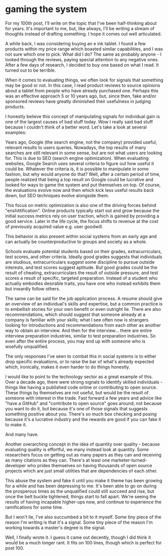 # gaming the system

For my 100th post, I'll write on the topic that I've been half-thinking about
for years. It's important to me, but, like always, I'll be writing a stream of
thoughts instead of drafting something. I hope it comes out well articulated.

A while back, I was considering buying an e ink tablet. I found a few products
within my price range which boasted similar capabilities, and I was not sure
which one to pick. What did I do? The same as probably anyone - I looked through
the reviews, paying special attention to any negative ones. After a few days of
research, I decided to buy one based on what I read. It turned out to be
terrible.

When it comes to evaluating things, we often look for signals that something may
be good or not. In this case, I read product reviews to source opinions about a
tablet from people who have already purchased one. Perhaps this was an effective
approach 5 or 10 years ago, but, since then, fake and/or sponsored reviews have
greatly diminished their usefulness in judging products.

I honestly believe this concept of manipulating signals for individual gain is
one of the largest causes of bad stuff today. Wow I really said bad stuff
because I couldn't think of a better word. Let's take a look at several
examples:

Years ago, Google (the search engine, not the company) provided useful, relevant
results to users queries. Nowadays, the top results of many searches are still
relevant in some sense, but are not what users are looking for. This is due to
SEO (search engine optimization). When evaluating websites, Google Search uses
several criteria to figure out how useful it could be. Whatever the criteria is,
it is possible to manipulate in some fashion, but why would anyone do that?
Well, after a certain period of time, people realized that being a top result on
Google could be lucrative and looked for ways to game the system and put
themselves on top. Of course, the evaluations evolve now and then which kick
less useful results back down, but SEO techniques evolve alongside them.

This focus on metric optimization is also one of the driving forces behind
"enshittification". Online products typically start out and grow because the
initial success metrics rely on user traction, which is gained by providing a
good service. Later in the life cycle, the focus shifts to revenue at the cost
of previously acquired value e.g. user goodwill.

This behavior is also present within social systems from an early age and can
actually be counterproductive to groups and society as a whole.

Schools evaluate potential students based on their grades, extracurriculars,
test scores, and other criteria. Ideally good grades suggests that individuals
are studious, extracurriculars suggest some discipline to pursue outside
interests, and test scores suggest aptitude. But good grades could be the result
of cheating, extracurriculars the result of outside pressure, and test scores a
result of specific, targeted preparation. Instead of a student who actually
embodies desirable traits, you have one who instead exhibits them but inwardly
follow others.

The same can be said for the job application process. A resume should give an
overview of an individual's skills and expertise, but a common practice is to
embellish stories for your own benefit or even outright lie. There are also
recommendations, which should suggest that someone already at a company is
familiar with your skills; what I see often now is strangers looking for
introductions and recommendations from each other as another way to obtain an
interview. And then for the interview... there are entire interview preparation
industries, similar to test preparation industries. So even after the entire
process, you may end up with someone who is woefully unqualified.

The only responses I've seen to combat this in social systems is to either drop
specific evaluations, or to raise the bar of what's already expected which,
ironically, makes it even harder to do things honestly.

I would like to point to the technology sector as a great example of this. Over
a decade ago, there were strong signals to identify skilled individuals - things
like having a published code online or contributing to open source. These things
by themselves are not useful, but would be the result of someone with interest
in the trade. Fast forward a few years and advice like "have a GitHub" and
"contribute to open source" goes around; not because you want to do it, but
because it's one of those signals that suggests something positive about you.
There's so much box checking and posing because it's a lucrative industry and
the rewards are good if you can fake it to make it.

And many have.

Another overarching concept in the idea of quantity over quality - because
evaluating quality is effortful, we many instead look at quantity. Some
researchers focus on getting out as many papers as they can and receiving as
many citations as they can. There's at least one marketer-turned-developer who
prides themselves on having thousands of open source projects which are just
small utilities that are dependencies of each other.

This abuse the system and fake it until you make it theme has been growing for a
while and has been depressing to me. It's been able to go on during the
prosperous times as the unqualified could still succeed and rise, but once
the belt buckle tightened, things start to fall apart. We're seeing the results
of having incapable higher-ups now, and continue to experience the ramifications
for some time.

But I won't lie, I've also succumbed a bit to it myself. Some tiny piece of the
reason I'm writing is that it's a signal. Some tiny piece of the reason I'm
working towards a master's degree is the signal.

Well, I finally wrote it. I guess it came out decently, though I did think it
would be a much longer rant. It fits on 100 lines, though which is perfect for
post 100.
